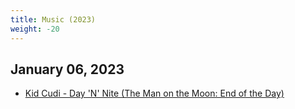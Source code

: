 ```yaml
---
title: Music (2023)
weight: -20
---
```


## January 06, 2023

- [Kid Cudi - Day 'N' Nite (The Man on the Moon: End of the Day)](https://www.youtube.com/watch?v=5RXnLaKCRqQ)
